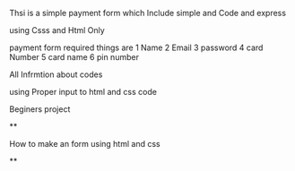 Thsi is a simple payment form which Include simple and Code and express 

using Csss and Html Only

payment form
required things are
1 Name
2 Email
3 password
4 card Number
5 card name
6 pin number


All Infrmtion about codes 

using Proper input to html and css code

Beginers project 

**

How to make an form using html and css


**